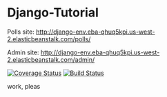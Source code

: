# Django-Tutorial

Polls site: http://django-env.eba-qhuq5kpi.us-west-2.elasticbeanstalk.com/polls/

Admin site: http://django-env.eba-qhuq5kpi.us-west-2.elasticbeanstalk.com/admin/

[![Coverage Status](https://coveralls.io/repos/github/jsi238/Django_Tutorial/badge.svg?branch=main)](https://coveralls.io/github/jsi238/Django_Tutorial?branch=main)
[![Build Status](https://app.travis-ci.com/jsi238/Django_Tutorial.svg?branch=main)](https://app.travis-ci.com/jsi238/Django_Tutorial)

work, pleas
